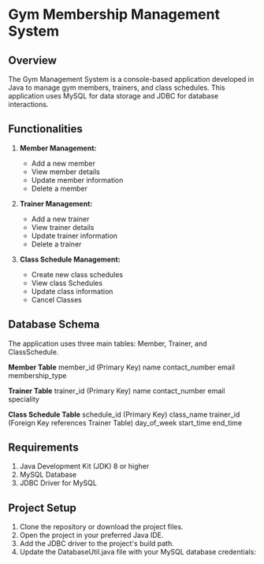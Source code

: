 # Gym Membership Management System

## Overview
The Gym Management System is a console-based application developed in Java to manage gym members, trainers, and class schedules. This application uses MySQL for data storage and JDBC for database interactions.

## Functionalities
1. **Member Management:**
    - Add a new member
    - View member details
    - Update member information
    - Delete a member

2. **Trainer Management:**
    - Add a new trainer
    - View trainer details
    - Update trainer information
    - Delete a trainer

3. **Class Schedule Management:**
    - Create new class schedules
    - View class Schedules
    - Update class information
    - Cancel Classes

## Database Schema

The application uses three main tables: Member, Trainer, and ClassSchedule.

**Member Table**
member_id (Primary Key)
name
contact_number
email
membership_type

**Trainer Table**
trainer_id (Primary Key)
name
contact_number
email
speciality

**Class Schedule Table**
schedule_id (Primary Key)
class_name
trainer_id (Foreign Key references Trainer Table)
day_of_week
start_time
end_time


## Requirements
1. Java Development Kit (JDK) 8 or higher
2. MySQL Database
3. JDBC Driver for MySQL

## Project Setup
1. Clone the repository or download the project files.
2. Open the project in your preferred Java IDE.
3. Add the JDBC driver to the project's build path.
4. Update the DatabaseUtil.java file with your MySQL database credentials: